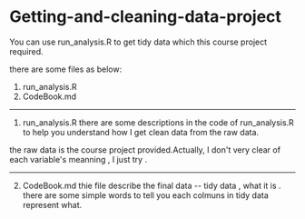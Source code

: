 Getting-and-cleaning-data-project
=================================

You can use run_analysis.R to get tidy data which this course project required.

there are some files as below:
  1. run_analysis.R
  2. CodeBook.md

----------------------------------------------------------
1. run_analysis.R 
  there are some descriptions in the code of run_analysis.R to help you understand how  I get clean data from the raw data.
  
  the raw data is the course project provided.Actually, I don't very clear of each variable's meanning , I just try .

----------------------------------------------------------
2. CodeBook.md
  thie file describe the final data -- tidy data , what it is .
  there are some simple words to tell you each colmuns in tidy data represent what.
